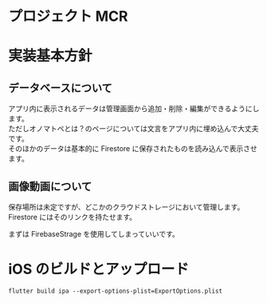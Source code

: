 # プロジェクト MCR

# 実装基本方針

## データベースについて

アプリ内に表示されるデータは管理画面から追加・削除・編集ができるようにします。  
ただしオノマトペとは？のページについては文言をアプリ内に埋め込んで大丈夫です。  
そのほかのデータは基本的に Firestore に保存されたものを読み込んで表示させます。

## 画像動画について

保存場所は未定ですが、どこかのクラウドストレージにおいて管理します。  
Firestore にはそのリンクを持たせます。

まずは FirebaseStrage を使用してしまっていいです。

# iOS のビルドとアップロード

`flutter build ipa --export-options-plist=ExportOptions.plist`
